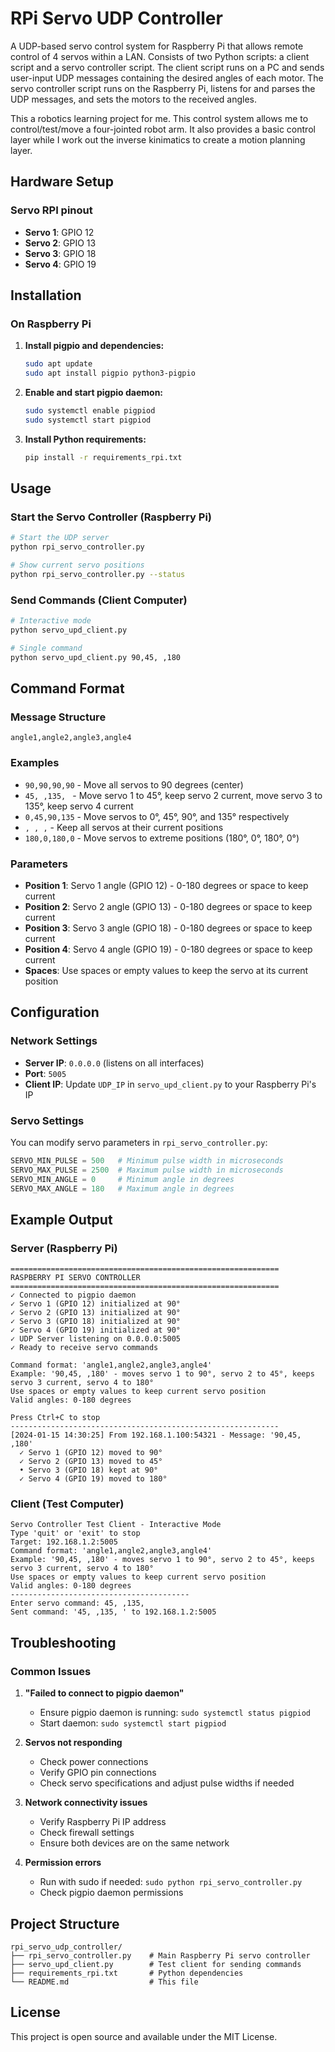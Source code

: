 # RPi Servo UDP Controller

A UDP-based servo control system for Raspberry Pi that allows remote control of 4 servos within a LAN. Consists of two Python scripts: a client script and a servo controller script. The client script runs on a PC and sends user-input UDP messages containing the desired angles of each motor. The servo controller script runs on the Raspberry Pi, listens for and parses the UDP messages, and sets the motors to the received angles.

This a robotics learning project for me. This control system allows me to control/test/move a four-jointed robot arm. It also provides a basic control layer while I work out the inverse kinimatics to create a motion planning layer.

## Hardware Setup

### Servo RPI pinout
- **Servo 1**: GPIO 12
- **Servo 2**: GPIO 13
- **Servo 3**: GPIO 18
- **Servo 4**: GPIO 19

## Installation

### On Raspberry Pi

1. **Install pigpio and dependencies:**
   ```bash
   sudo apt update
   sudo apt install pigpio python3-pigpio
   ```

2. **Enable and start pigpio daemon:**
   ```bash
   sudo systemctl enable pigpiod
   sudo systemctl start pigpiod
   ```

3. **Install Python requirements:**
   ```bash
   pip install -r requirements_rpi.txt
   ```

## Usage

### Start the Servo Controller (Raspberry Pi)

```bash
# Start the UDP server
python rpi_servo_controller.py

# Show current servo positions
python rpi_servo_controller.py --status
```

### Send Commands (Client Computer)

```bash
# Interactive mode
python servo_upd_client.py

# Single command
python servo_upd_client.py 90,45, ,180
```

## Command Format

### Message Structure
```
angle1,angle2,angle3,angle4
```

### Examples
- `90,90,90,90` - Move all servos to 90 degrees (center)
- `45, ,135, ` - Move servo 1 to 45°, keep servo 2 current, move servo 3 to 135°, keep servo 4 current
- `0,45,90,135` - Move servos to 0°, 45°, 90°, and 135° respectively
- ` , , , ` - Keep all servos at their current positions
- `180,0,180,0` - Move servos to extreme positions (180°, 0°, 180°, 0°)

### Parameters
- **Position 1**: Servo 1 angle (GPIO 12) - 0-180 degrees or space to keep current
- **Position 2**: Servo 2 angle (GPIO 13) - 0-180 degrees or space to keep current  
- **Position 3**: Servo 3 angle (GPIO 18) - 0-180 degrees or space to keep current
- **Position 4**: Servo 4 angle (GPIO 19) - 0-180 degrees or space to keep current
- **Spaces**: Use spaces or empty values to keep the servo at its current position

## Configuration

### Network Settings
- **Server IP**: `0.0.0.0` (listens on all interfaces)
- **Port**: `5005`
- **Client IP**: Update `UDP_IP` in `servo_upd_client.py` to your Raspberry Pi's IP

### Servo Settings
You can modify servo parameters in `rpi_servo_controller.py`:

```python
SERVO_MIN_PULSE = 500   # Minimum pulse width in microseconds
SERVO_MAX_PULSE = 2500  # Maximum pulse width in microseconds
SERVO_MIN_ANGLE = 0     # Minimum angle in degrees
SERVO_MAX_ANGLE = 180   # Maximum angle in degrees
```

## Example Output

### Server (Raspberry Pi)
```
============================================================
RASPBERRY PI SERVO CONTROLLER
============================================================
✓ Connected to pigpio daemon
✓ Servo 1 (GPIO 12) initialized at 90°
✓ Servo 2 (GPIO 13) initialized at 90°
✓ Servo 3 (GPIO 18) initialized at 90°
✓ Servo 4 (GPIO 19) initialized at 90°
✓ UDP Server listening on 0.0.0.0:5005
✓ Ready to receive servo commands

Command format: 'angle1,angle2,angle3,angle4'
Example: '90,45, ,180' - moves servo 1 to 90°, servo 2 to 45°, keeps servo 3 current, servo 4 to 180°
Use spaces or empty values to keep current servo position
Valid angles: 0-180 degrees

Press Ctrl+C to stop
------------------------------------------------------------
[2024-01-15 14:30:25] From 192.168.1.100:54321 - Message: '90,45, ,180'
  ✓ Servo 1 (GPIO 12) moved to 90°
  ✓ Servo 2 (GPIO 13) moved to 45°
  • Servo 3 (GPIO 18) kept at 90°
  ✓ Servo 4 (GPIO 19) moved to 180°
```

### Client (Test Computer)
```
Servo Controller Test Client - Interactive Mode
Type 'quit' or 'exit' to stop
Target: 192.168.1.2:5005
Command format: 'angle1,angle2,angle3,angle4'
Example: '90,45, ,180' - moves servo 1 to 90°, servo 2 to 45°, keeps servo 3 current, servo 4 to 180°
Use spaces or empty values to keep current servo position
Valid angles: 0-180 degrees
----------------------------------------
Enter servo command: 45, ,135, 
Sent command: '45, ,135, ' to 192.168.1.2:5005
```

## Troubleshooting

### Common Issues

1. **"Failed to connect to pigpio daemon"**
   - Ensure pigpio daemon is running: `sudo systemctl status pigpiod`
   - Start daemon: `sudo systemctl start pigpiod`

2. **Servos not responding**
   - Check power connections
   - Verify GPIO pin connections
   - Check servo specifications and adjust pulse widths if needed

3. **Network connectivity issues**
   - Verify Raspberry Pi IP address
   - Check firewall settings
   - Ensure both devices are on the same network

4. **Permission errors**
   - Run with sudo if needed: `sudo python rpi_servo_controller.py`
   - Check pigpio daemon permissions

## Project Structure

```
rpi_servo_udp_controller/
├── rpi_servo_controller.py    # Main Raspberry Pi servo controller
├── servo_upd_client.py        # Test client for sending commands
├── requirements_rpi.txt       # Python dependencies
└── README.md                  # This file
```
## License

This project is open source and available under the MIT License.
